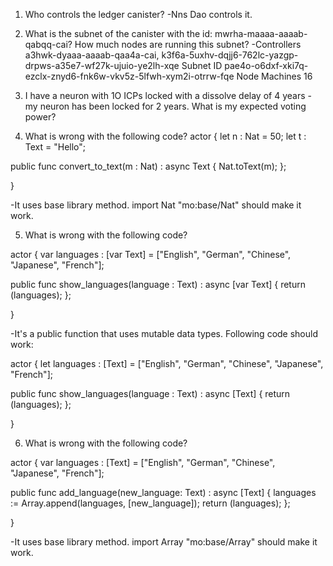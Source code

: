 1. Who controls the ledger canister?
-Nns Dao controls it.

2. What is the subnet of the canister with the id: mwrha-maaaa-aaaab-qabqq-cai? How much nodes are running this subnet?
-Controllers
a3hwk-dyaaa-aaaab-qaa4a-cai,
k3f6a-5uxhv-dqjj6-762lc-yazgp-drpws-a35e7-wf27k-ujuio-ye2lh-xqe
Subnet ID
pae4o-o6dxf-xki7q-ezclx-znyd6-fnk6w-vkv5z-5lfwh-xym2i-otrrw-fqe
Node Machines
16

3. I have a neuron with 1O ICPs locked with a dissolve delay of 4 years - my neuron has been locked for 2 years. What is my expected voting power?



4. What is wrong with the following code?
actor {
  let n : Nat = 50;
  let t : Text = "Hello";

  public func convert_to_text(m : Nat) : async Text {
    Nat.toText(m);
  };
 
}

-It uses base library method. import Nat "mo:base/Nat" should make it work.


5. What is wrong with the following code?

actor {
  var languages : [var Text] = ["English", "German", "Chinese", "Japanese", "French"];

  public func show_languages(language : Text) : async [var Text] {
    return (languages);
  };
 
}

-It's a public function that uses mutable data types. Following code should work:

actor {
  let languages : [Text] = ["English", "German", "Chinese", "Japanese", "French"];

  public func show_languages(language : Text) : async [Text] {
    return (languages);
  };
 
}

6. What is wrong with the following code?

actor {
  var languages : [Text] = ["English", "German", "Chinese", "Japanese", "French"];

  public func add_language(new_language: Text) : async [Text] {
    languages := Array.append<Text>(languages, [new_language]);
    return (languages);
  };
 
}

-It uses base library method. import Array "mo:base/Array" should make it work.
